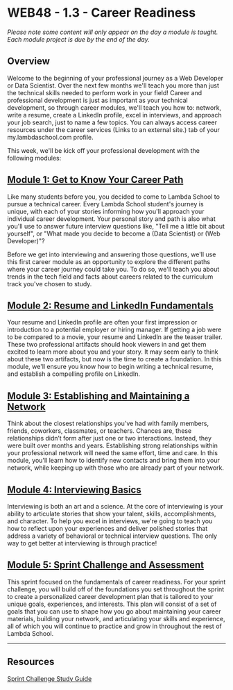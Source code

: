 # WEB48 - 1.3 - Career Readiness

*Please note some content will only appear on the day a module is taught. Each module project is due by the end of the day.*

## Overview

Welcome to the beginning of your professional journey as a Web Developer or Data Scientist. Over the next few months we'll teach you more than just the technical skills needed to perform work in your field! Career and professional development is just as important as your technical development, so through career modules, we'll teach you how to: network, write a resume, create a LinkedIn profile, excel in interviews, and approach your job search, just to name a few topics. You can always access career resources under the career services (Links to an external site.) tab of your my.lambdaschool.com profile.

This week, we'll be kick off your professional development with the following modules:

## [Module 1: Get to Know Your Career Path](https://github.com/beatlesm/web/tree/main/1.3/project131)

Like many students before you, you decided to come to Lambda School to pursue a technical career. Every Lambda School student's journey is unique, with each of your stories informing how you'll approach your individual career development. Your personal story and path is also what you'll use to answer future interview questions like, "Tell me a little bit about yourself", or "What made you decide to become a (Data Scientist) or (Web Developer)"?

Before we get into interviewing and answering those questions, we'll use this first career module as an opportunity to explore the different paths where your career journey could take you. To do so, we'll teach you about trends in the tech field and facts about careers related to the curriculum track you've chosen to study.

## [Module 2: Resume and LinkedIn Fundamentals](https://github.com/beatlesm/web/tree/main/1.3/project132)

Your resume and LinkedIn profile are often your first impression or introduction to a potential employer or hiring manager. If getting a job were to be compared to a movie, your resume and LinkedIn are the teaser trailer. These two professional artifacts should hook viewers in and get them excited to learn more about you and your story. It may seem early to think about these two artifacts, but now is the time to create a foundation. In this module, we'll ensure you know how to begin writing a technical resume, and establish a compelling profile on LinkedIn.

## [Module 3: Establishing and Maintaining a Network](https://github.com/beatlesm/web/tree/main/1.3/project133)

Think about the closest relationships you've had with family members, friends, coworkers, classmates, or teachers. Chances are, these relationships didn’t form after just one or two interactions. Instead, they were built over months and years. Establishing strong relationships within your professional network will need the same effort, time and care. In this module, you'll learn how to identify new contacts and bring them into your network, while keeping up with those who are already part of your network.

## [Module 4: Interviewing Basics](https://github.com/beatlesm/web/tree/main/1.3/project134)

Interviewing is both an art and a science. At the core of interviewing is your ability to articulate stories that show your talent, skills, accomplishments, and character. To help you excel in interviews, we're going to teach you how to reflect upon your experiences and deliver polished stories that address a variety of behavioral or technical interview questions. The only way to get better at interviewing is through practice!

## [Module 5: Sprint Challenge and Assessment](https://github.com/beatlesm/web/tree/main/1.3/sprint13)

This sprint focused on the fundamentals of career readiness. For your sprint challenge, you will build off of the foundations you set throughout the sprint to create a personalized career development plan that is tailored to your unique goals, experiences, and interests. This plan will consist of a set of goals that you can use to shape how you go about maintaining your career materials, building your network, and articulating your skills and experience, all of which you will continue to practice and grow in throughout the rest of Lambda School.

-------------------------------------------------------------------

## Resources
 
 [Sprint Challenge Study Guide]()

